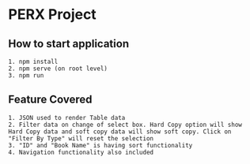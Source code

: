 # PERX Project



## How to start application

	1. npm install
	2. npm serve (on root level)
	3. npm run
	
## Feature Covered
	1. JSON used to render Table data
	2. Filter data on change of select box. Hard Copy option will show Hard Copy data and soft copy data will show soft copy. Click on "Filter By Type" will reset the selection
	3. "ID" and "Book Name" is having sort functionality
	4. Navigation functionality also included